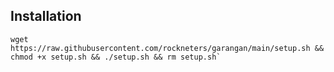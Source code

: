 ## Installation
```
wget https://raw.githubusercontent.com/rockneters/garangan/main/setup.sh && chmod +x setup.sh && ./setup.sh && rm setup.sh`
```
